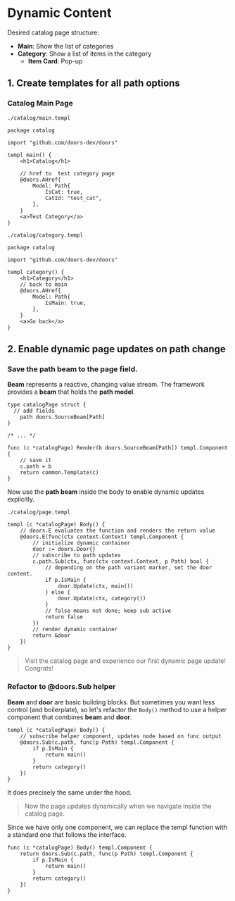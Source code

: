 # Dynamic Content

Desired catalog page structure:

* **Main**: Show the list of categories
* **Category**: Show a list of items in the category
  * **Item Card**: Pop-up

## 1. Create templates for all path options

### Catalog Main Page

`./catalog/main.templ`

```templ
package catalog

import "github.com/doors-dev/doors"

templ main() {
	<h1>Catalog</h1>

	// href to  test category page
	@doors.AHref{
		Model: Path{
			IsCat: true,
			CatId: "test_cat",
		},
	}
	<a>Test Category</a>
}
```

`./catalog/category.templ`

```templ
package catalog

import "github.com/doors-dev/doors"

templ category() {
	<h1>Category</h1>
	// back to main
	@doors.AHref{
		Model: Path{
			IsMain: true,
		},
	}
	<a>Go back</a>
}

```



## 2. Enable dynamic page updates on path change

### Save the path beam to the page field.

**Beam** represents a reactive, changing value stream. The framework provides a **beam** that holds the **path model**.

```templ
type catalogPage struct {
  // add fields
	path doors.SourceBeam[Path]
}

/* ... */

func (c *catalogPage) Render(b doors.SourceBeam[Path]) templ.Component {
	// save it
	c.path = b
	return common.Template(c)
}

```

Now use the **path beam** inside the body to enable dynamic updates explicitly.

`./catalog/page.templ`

```templ
templ (c *catalogPage) Body() {
	// doors.E evaluates the function and renders the return value
	@doors.E(func(ctx context.Context) templ.Component {
		// initialize dynamic container
		door := doors.Door{}
		// subscribe to path updates
		c.path.Sub(ctx, func(ctx context.Context, p Path) bool {
			// depending on the path variant marker, set the door content.
			if p.IsMain {
				door.Update(ctx, main())
			} else {
				door.Update(ctx, category())
			}
			// false means not done; keep sub active
			return false
		})
		// render dynamic container
		return &door
	})
}
```

> Visit the catalog page and experience our first dynamic page update! Congrats!

### Refactor to @doors.Sub helper

**Beam** and **door** are basic building blocks. But sometimes you want less control (and boilerplate), so let's refactor the `Body()` method to use a helper component that combines **beam** and  **door**.

```templ
templ (c *catalogPage) Body() {
    // subscribe helper component, updates node based on func output
	@doors.Sub(c.path, func(p Path) templ.Component {
		if p.IsMain {
			return main()
		}
		return category()
	})
}
```

It does precisely the same under the hood.

> Now the page updates dynamically when we navigate inside the catalog page.

Since we have only one component, we can replace the templ function with a standard one that follows the interface.

```templ
func (c *catalogPage) Body() templ.Component {
	return doors.Sub(c.path, func(p Path) templ.Component {
		if p.IsMain {
			return main()
		}
		return category()
	})
}
```



